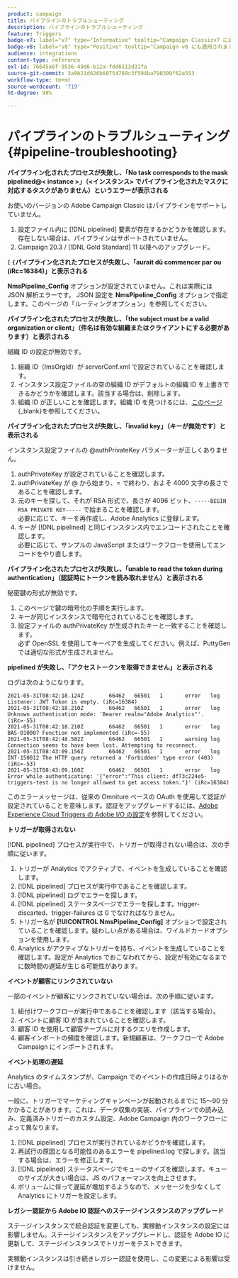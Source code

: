 ```yaml
---
product: campaign
title: パイプラインのトラブルシューティング
description: パイプラインのトラブルシューティング
feature: Triggers
badge-v7: label="v7" type="Informative" tooltip="Campaign Classicv7 に適用"
badge-v8: label="v8" type="Positive" tooltip="Campaign v8 にも適用されます"
audience: integrations
content-type: reference
exl-id: 76645a6f-9536-49d6-b12a-fdd6113d31fa
source-git-commit: 3a9b21d626b60754789c3f594ba798309f62a553
workflow-type: tm+mt
source-wordcount: '719'
ht-degree: 98%

---
```


# パイプラインのトラブルシューティング {#pipeline-troubleshooting}



**パイプライン化されたプロセスが失敗し、「No task corresponds to the mask pipelined@&lt; instance >」（&lt;インスタンス> でパイプライン化されたマスクに対応するタスクがありません）というエラーが表示される**

お使いのバージョンの Adobe Campaign Classic はパイプラインをサポートしていません。

1. 設定ファイル内に [!DNL pipelined] 要素が存在するかどうかを確認します。存在しない場合は、パイプラインはサポートされていません。
1. Campaign 20.3 / [!DNL Gold Standard] 11 以降へのアップグレード。

**`[` `{`パイプライン化されたプロセスが失敗し、「aurait dû commencer par ou (iRc=16384)」と表示される**

**NmsPipeline_Config** オプションが設定されていません。これは実際には JSON 解析エラーです。
JSON 設定を **NmsPipeline_Config** オプションで指定します。このページの「ルーティングオプション」を参照してください。

**パイプライン化されたプロセスが失敗し、「the subject must be a valid organization or client」（件名は有効な組織またはクライアントにする必要があります）と表示される**

組織 ID の設定が無効です。

1. 組織 ID（ImsOrgId）が serverConf.xml で設定されていることを確認します。
1. インスタンス設定ファイルの空の組織 ID がデフォルトの組織 ID を上書きできるかどうかを確認します。該当する場合は、削除します。
1. 組織 ID が正しいことを確認します。組織 ID を見つけるには、[このページ](https://experienceleague.adobe.com/docs/core-services/interface/administration/organizations.html?lang=ja){_blank}を参照してください。

**パイプライン化されたプロセスが失敗し、「invalid key」（キーが無効です）と表示される**

インスタンス設定ファイルの @authPrivateKey パラメーターが正しくありません。

1. authPrivateKey が設定されていることを確認します。
1. authPrivateKey が @ から始まり、= で終わり、およそ 4000 文字の長さであることを確認します。
1. 元のキーを探して、それが RSA 形式で、長さが 4096 ビット、`-----BEGIN RSA PRIVATE KEY-----` で始まることを確認します。
   <br>必要に応じて、キーを再作成し、Adobe Analytics に登録します。
1. キーが [!DNL pipelined] と同じインスタンス内でエンコードされたことを確認します。<br>必要に応じて、サンプルの JavaScript またはワークフローを使用してエンコードをやり直します。

**パイプライン化されたプロセスが失敗し、「unable to read the token during authentication」（認証時にトークンを読み取れません）と表示される**

秘密鍵の形式が無効です。

1. このページで鍵の暗号化の手順を実行します。
1. キーが同じインスタンスで暗号化されていることを確認します。
1. 設定ファイルの authPrivateKey が生成されたキーと一致することを確認します。<br>必ず OpenSSL を使用してキーペアを生成してください。例えば、PuttyGen では適切な形式が生成されません。

**pipelined が失敗し、「アクセストークンを取得できません」と表示される**

ログは次のようになります。

```
2021-05-31T08:42:18.124Z        66462   66501   1       error   log     Listener: JWT Token is empty. (iRc=16384)
2021-05-31T08:42:18.210Z        66462   66501   1       error   log     Unknown authentication mode: 'Bearer realm="Adobe Analytics"'. (iRc=-55)
2021-05-31T08:42:18.210Z        66462   66501   1       error   log     BAS-010007 Function not implemented (iRc=-55)
2021-05-31T08:42:48.582Z        66462   66501   1       warning log     Connection seems to have been lost. Attempting to reconnect.
2021-05-31T08:43:09.156Z        66462   66501   1       error   log     INT-150012 The HTTP query returned a 'Forbidden' type error (403) (iRc=-53)
2021-05-31T08:43:09.160Z        66462   66501   1       error   log     Error while authenticating: '{"error":"This client: df73c224e5-triggers-test is no longer allowed to get access token."}' (iRc=16384)
```

このエラーメッセージは、従来の Omniture ベースの OAuth を使用して認証が設定されていることを意味します。認証をアップグレードするには、[Adobe Experience Cloud Triggers の Adobe I/O の設定](../../integrations/using/configuring-adobe-io.md)を参照してください。

**トリガーが取得されない**

[!DNL pipelined] プロセスが実行中で、トリガーが取得されない場合は、次の手順に従います。

1. トリガーが Analytics でアクティブで、イベントを生成していることを確認します。
1. [!DNL pipelined] プロセスが実行中であることを確認します。
1. [!DNL pipelined] ログでエラーを探します。
1. [!DNL pipelined] ステータスページでエラーを探します。trigger-discarted、trigger-failures は 0 でなければなりません。
1. トリガー名が **[!UICONTROL NmsPipeline_Config]** オプションで設定されていることを確認します。疑わしい点がある場合は、ワイルドカードオプションを使用します。
1. Analytics がアクティブなトリガーを持ち、イベントを生成していることを確認します。設定が Analytics でおこなわれてから、設定が有効になるまでに数時間の遅延が生じる可能性があります。

**イベントが顧客にリンクされていない**

一部のイベントが顧客にリンクされていない場合は、次の手順に従います。

1. 紐付けワークフローが実行中であることを確認します（該当する場合）。
1. イベントに顧客 ID が含まれていることを確認します。
1. 顧客 ID を使用して顧客テーブルに対するクエリを作成します。
1. 顧客インポートの頻度を確認します。新規顧客は、ワークフローで Adobe Campaign にインポートされます。

**イベント処理の遅延**

Analytics のタイムスタンプが、Campaign でのイベントの作成日時よりはるかに古い場合。

一般に、トリガーでマーケティングキャンペーンが起動されるまでに 15～90 分かかることがあります。これは、データ収集の実装、パイプラインでの読み込み、定義済みトリガーのカスタム設定、Adobe Campaign 内のワークフローによって異なります。

1. [!DNL pipelined] プロセスが実行されているかどうかを確認します。
1. 再試行の原因となる可能性のあるエラーを pipelined.log で探します。該当する場合は、エラーを修正します。
1. [!DNL pipelined] ステータスページでキューのサイズを確認します。キューのサイズが大きい場合は、JS のパフォーマンスを向上させます。
1. ボリュームに伴って遅延が増加するようなので、メッセージを少なくして Analytics にトリガーを設定します。

**レガシー認証から Adobe IO 認証へのステージインスタンスのアップグレード**

ステージインスタンスで統合認証を変更しても、実稼動インスタンスの設定には影響しません。ステージインスタンスをアップグレードし、認証を Adobe IO に更新して、ステージインスタンスでトリガーをテストできます。

実稼動インスタンスは引き続きレガシー認証を使用し、この変更による影響は受けません。
